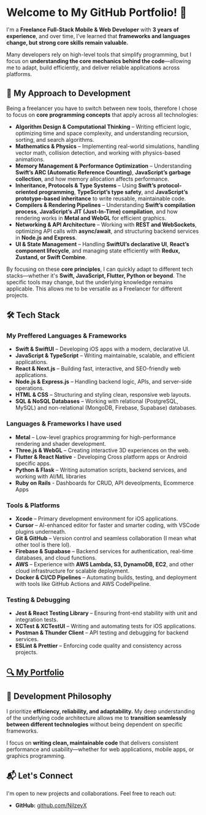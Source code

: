 # Welcome to My GitHub Portfolio! 🚀

I'm a **Freelance Full-Stack Mobile & Web Developer** with **3 years of experience**, and over time, I’ve learned that **frameworks and languages change, but strong core skills remain valuable.**

Many developers rely on high-level tools that simplify programming, but I focus on **understanding the core mechanics behind the code**—allowing me to adapt, build efficiently, and deliver reliable applications across platforms.

## 📌 My Approach to Development  

Being a freelancer you have to switch between new tools, therefore I chose to focus on **core programming concepts** that apply across all technologies:  

- **Algorithm Design & Computational Thinking** – Writing efficient logic, optimizing time and space complexity, and understanding recursion, sorting, and search algorithms.  
- **Mathematics & Physics** – Implementing real-world simulations, handling vector math, collision detection, and working with physics-based animations.  
- **Memory Management & Performance Optimization** – Understanding **Swift’s ARC (Automatic Reference Counting)**, **JavaScript’s garbage collection**, and how memory allocation affects performance.  
- **Inheritance, Protocols & Type Systems** – Using **Swift’s protocol-oriented programming**, **TypeScript’s type safety**, and **JavaScript’s prototype-based inheritance** to write reusable, maintainable code.  
- **Compilers & Rendering Pipelines** – Understanding **Swift’s compilation process**, **JavaScript’s JIT (Just-In-Time) compilation**, and how rendering works in **Metal and WebGL** for efficient graphics.  
- **Networking & API Architecture** – Working with **REST and WebSockets**, optimizing API calls with **async/await**, and structuring backend services in **Node.js and Express**.  
- **UI & State Management** – Handling **SwiftUI’s declarative UI**, **React’s component lifecycle**, and managing state efficiently with **Redux, Zustand, or Swift Combine**.  

By focusing on these **core principles**, I can quickly adapt to different tech stacks—whether it's **Swift, JavaScript, Flutter, Python or beyond**. The specific tools may change, but the underlying knowledge remains applicable. This allows me to be versatile as a Freelancer for different projects.

## 🛠 Tech Stack

### **My Preffered Languages & Frameworks**  
- **Swift & SwiftUI** – Developing iOS apps with a modern, declarative UI.
- **JavaScript & TypeScript** – Writing maintainable, scalable, and efficient applications.
- **React & Next.js** – Building fast, interactive, and SEO-friendly web applications.  
- **Node.js & Express.js** – Handling backend logic, APIs, and server-side operations.
- **HTML & CSS** – Structuring and styling clean, responsive web layouts.  
- **SQL & NoSQL Databases** – Working with relational (PostgreSQL, MySQL) and non-relational (MongoDB, Firebase, Supabase) databases.

### **Languages & Frameworks I have used**
- **Metal** – Low-level graphics programming for high-performance rendering and shader development.
- **Three.js & WebGL** – Creating interactive 3D experiences on the web.
- **Flutter & React Native** - Developing Cross platform apps or Android specific apps.
- **Python & Flask** – Writing automation scripts, backend services, and working with AI/ML libraries
- **Ruby on Rails** - Dashboards for CRUD, API deveolpments, Ecommerce Apps

### **Tools & Platforms**  
- **Xcode** – Primary development environment for iOS applications.  
- **Cursor** – AI-enhanced editor for faster and smarter coding, with VSCode plugins underneath.
- **Git & GitHub** – Version control and seamless collaboration (I mean what other tool is there lol).
- **Firebase & Supabase** – Backend services for authentication, real-time databases, and cloud functions.  
- **AWS** – Experience with **AWS Lambda, S3, DynamoDB, EC2**, and other cloud infrastructure for scalable deployment.  
- **Docker & CI/CD Pipelines** – Automating builds, testing, and deployment with tools like GitHub Actions and AWS CodePipeline.  

### **Testing & Debugging**  
- **Jest & React Testing Library** – Ensuring front-end stability with unit and integration tests.  
- **XCTest & XCTestUI** – Writing and automating tests for iOS applications.  
- **Postman & Thunder Client** – API testing and debugging for backend services.  
- **ESLint & Prettier** – Enforcing code quality and consistency across projects.  

## [🔍 My Portfolio](https://www.iandesignwork.com/welcome)

## 🎯 Development Philosophy  

I prioritize **efficiency, reliability, and adaptability.** My deep understanding of the underlying code architecture allows me to **transition seamlessly between different technologies** without being dependent on specific frameworks.

I focus on **writing clean, maintainable code** that delivers consistent performance and usability—whether for web applications, mobile apps, or graphics programming.

## 📬 Let's Connect  

I'm open to new projects and collaborations. Feel free to reach out:  

- **GitHub:** [github.com/NilzeyX](https://github.com/NilzeyX)  
